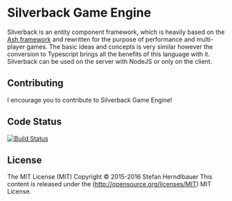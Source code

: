 # Silverback Game Engine

Silverback is an entity component framework, which is heavily based on the [Ash framework](http://www.ashframework.org/) and rewritten for the purpose of performance and multi-player games. The basic ideas and concepts is very similar however the conversion to Typescript brings all the benefits of this language with it. Silverback can be used on the server with NodeJS or only on the client.

## Contributing

I encourage you to contribute to Silverback Game Engine!

## Code Status

[![Build Status](https://travis-ci.org/Herndl/silverback.svg?branch=master?style=flat)](https://travis-ci.org/Herndl/silverback)

## License

The MIT License (MIT) Copyright © 2015-2016 Stefan Herndlbauer
This content is released under the (http://opensource.org/licenses/MIT) MIT License.